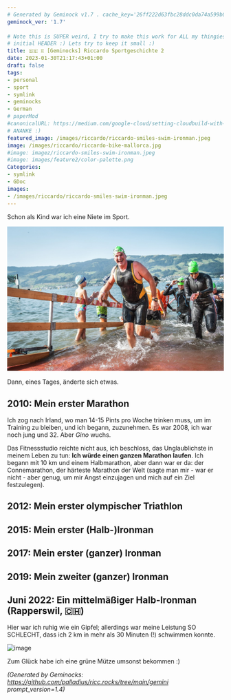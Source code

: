 ```yaml
---
# Generated by Geminock v1.7 . cache_key='26ff222d63fbc28ddc0da74a599b0aa970cae44f341da42b0449c29aad630987-de.yaml'
geminock_ver: '1.7'

# Note this is SUPER weird, I try to make this work for ALL my thingies so there might be some behavioural clatches in the
# initial HEADER :) Lets try to keep it small :)
title: 🇩🇪 ♊ [Geminocks] Riccardo Sportgeschichte 2
date: 2023-01-30T21:17:43+01:00
draft: false
tags:
- personal
- sport
- symlink
- geminocks
- German
# paperMod
#canonicalURL: https://medium.com/google-cloud/setting-cloudbuild-with-pulumi-in-python-330e8b54b2cf
# ANANKE :)
featured_image: /images/riccardo/riccardo-smiles-swim-ironman.jpeg
image: /images/riccardo/riccardo-bike-mallorca.jpg
#image: imagez/riccardo-smiles-swim-ironman.jpeg
#image: images/feature2/color-palette.png
Categories:
- symlink
- GDoc
images:
- /images/riccardo/riccardo-smiles-swim-ironman.jpeg
---
```

Schon als Kind war ich eine Niete im Sport.

![image](imagez/riccardo-smiles-swim-ironman.jpeg)

Dann, eines Tages, änderte sich etwas.

## 2010: Mein erster Marathon

Ich zog nach Irland, wo man 14-15 Pints pro Woche trinken muss, um im Training zu bleiben, und ich begann, zuzunehmen. Es war 2008, ich war noch jung und 32. Aber *Gino* wuchs.

Das Fitnessstudio reichte nicht aus, ich beschloss, das Unglaublichste in meinem Leben zu tun: **Ich würde einen ganzen Marathon laufen**. Ich begann mit 10 km und einem Halbmarathon, aber dann war er da: der Connemarathon, der härteste Marathon der Welt (sagte man mir - war er nicht - aber genug, um mir Angst einzujagen und mich auf ein Ziel festzulegen).

## 2012: Mein erster olympischer Triathlon


## 2015: Mein erster (Halb-)Ironman


## 2017: Mein erster (ganzer) Ironman

## 2019: Mein zweiter (ganzer) Ironman

## Juni 2022: Ein mittelmäßiger Halb-Ironman (Rapperswil, 🇨🇭)

Hier war ich ruhig wie ein Gipfel; allerdings war meine Leistung SO SCHLECHT, dass ich 2 km in mehr als 30 Minuten (!) schwimmen konnte.

![image](/images/riccardo/riccardo-smiles-swim-ironman.jpeg)

Zum Glück habe ich eine grüne Mütze umsonst bekommen :)


*(Generated by Geminocks: https://github.com/palladius/ricc.rocks/tree/main/gemini prompt_version=1.4)*